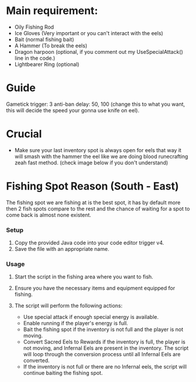 # Main requirement:
- Oily Fishing Rod
- Ice Gloves (Very important or you can't interact with the eels)
- Bait (normal fishing bait)
- A Hammer (To break the eels)
- Dragon harpoon (optional, if you comment out my UseSpecialAttack() line in the code.)
- Lightbearer Ring (optional)

# Guide
Gametick trigger: 3
anti-ban delay: 50, 100 (change this to what you want, this will decide the speed your gonna use knife on eel).


# Crucial
- Make sure your last inventory spot is always open for eels that way it will smash with the hammer the eel like we are doing blood runecrafting zeah fast method. (check image below if you don't understand)

# Fishing Spot Reason (South - East)
The fishing spot we are fishing at is the best spot, it has by default more then 2 fish spots compare to the rest and the chance of waiting for a spot to come back is almost none existent.

### Setup
1. Copy the provided Java code into your code editor trigger v4.
2. Save the file with an appropriate name.

### Usage
1. Start the script in the fishing area where you want to fish.
2. Ensure you have the necessary items and equipment equipped for fishing.
3. The script will perform the following actions:

   - Use special attack if enough special energy is available.
   - Enable running if the player's energy is full.
   - Bait the fishing spot if the inventory is not full and the player is not moving.
   - Convert Sacred Eels to Rewards if the inventory is full, the player is not moving, and Infernal Eels are present in the inventory. The script will loop through the conversion process until all Infernal Eels are converted.
   - If the inventory is not full or there are no Infernal eels, the script will continue baiting the fishing spot.